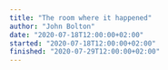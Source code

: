 ```yaml
---
title: "The room where it happened"
author: "John Bolton"
date: "2020-07-18T12:00:00+02:00"
started: "2020-07-18T12:00:00+02:00"
finished: "2020-07-29T12:00:00+02:00"
---
```

